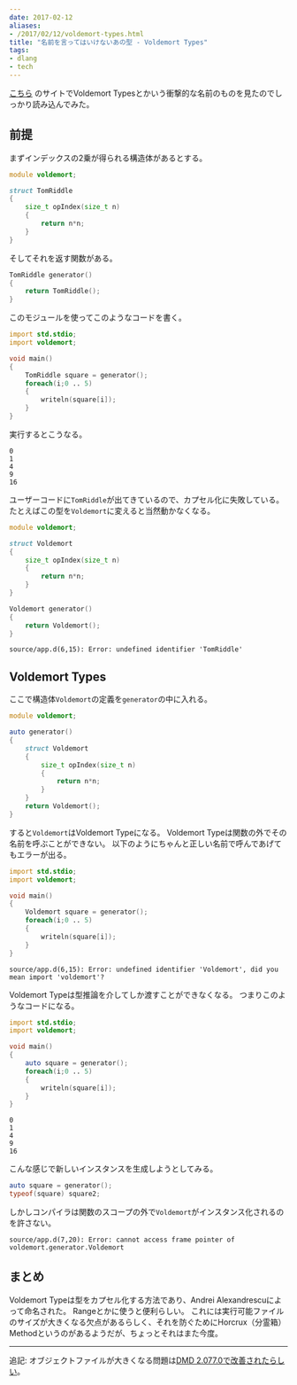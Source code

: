 ```yaml
---
date: 2017-02-12
aliases:
- /2017/02/12/voldemort-types.html
title: "名前を言ってはいけないあの型 - Voldemort Types"
tags:
- dlang
- tech
---
```


[こちら](http://p0nce.github.io/d-idioms/#Voldemort-types)
のサイトでVoldemort Typesとかいう衝撃的な名前のものを見たのでしっかり読み込んでみた。

## 前提

まずインデックスの2乗が得られる構造体があるとする。

```d
module voldemort;

struct TomRiddle
{
    size_t opIndex(size_t n)
    {
        return n*n;
    }
}
```

そしてそれを返す関数がある。

```d
TomRiddle generator()
{
    return TomRiddle();
}
```

このモジュールを使ってこのようなコードを書く。

```d
import std.stdio;
import voldemort;

void main()
{
    TomRiddle square = generator();
    foreach(i;0 .. 5)
    {
        writeln(square[i]);
    }
}
```

実行するとこうなる。

```
0
1
4
9
16
```

ユーザーコードに`TomRiddle`が出てきているので、カプセル化に失敗している。
たとえばこの型を`Voldemort`に変えると当然動かなくなる。

```d
module voldemort;

struct Voldemort
{
    size_t opIndex(size_t n)
    {
        return n*n;
    }
}

Voldemort generator()
{
    return Voldemort();
}

```
```
source/app.d(6,15): Error: undefined identifier 'TomRiddle'
```

## Voldemort Types

ここで構造体`Voldemort`の定義を`generator`の中に入れる。

```d
module voldemort;

auto generator()
{
    struct Voldemort
    {
        size_t opIndex(size_t n)
        {
            return n*n;
        }
    }
    return Voldemort();
}
```

すると`Voldemort`はVoldemort Typeになる。
Voldemort Typeは関数の外でその名前を呼ぶことができない。
以下のようにちゃんと正しい名前で呼んであげてもエラーが出る。

```d
import std.stdio;
import voldemort;

void main()
{
    Voldemort square = generator();
    foreach(i;0 .. 5)
    {
        writeln(square[i]);
    }
}
```
```
source/app.d(6,15): Error: undefined identifier 'Voldemort', did you mean import 'voldemort'?
```

Voldemort Typeは型推論を介してしか渡すことができなくなる。
つまりこのようなコードになる。

```d
import std.stdio;
import voldemort;

void main()
{
    auto square = generator();
    foreach(i;0 .. 5)
    {
        writeln(square[i]);
    }
}
```
```
0
1
4
9
16
```

こんな感じで新しいインスタンスを生成しようとしてみる。

```d
auto square = generator();
typeof(square) square2;
```

しかしコンパイラは関数のスコープの外で`Voldemort`がインスタンス化されるのを許さない。

```
source/app.d(7,20): Error: cannot access frame pointer of voldemort.generator.Voldemort
```

## まとめ

Voldemort Typeは型をカプセル化する方法であり、Andrei Alexandrescuによって命名された。
Rangeとかに使うと便利らしい。
これには実行可能ファイルのサイズが大きくなる欠点があるらしく、それを防ぐためにHorcrux（分霊箱） Methodというのがあるようだが、ちょっとそれはまた今度。

---

追記: オブジェクトファイルが大きくなる問題は[DMD 2.077.0で改善されたらしい](/2017/11/dmd-2-077-0-released)。